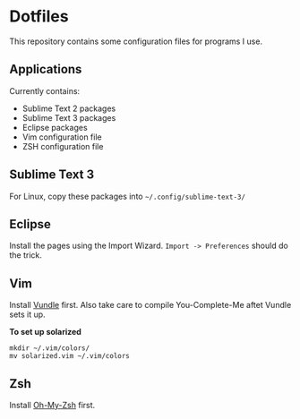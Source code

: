 Dotfiles
================================

This repository contains some configuration files for programs I use.

Applications
--------------------------------

Currently contains:
* Sublime Text 2 packages
* Sublime Text 3 packages
* Eclipse packages
* Vim configuration file
* ZSH configuration file

Sublime Text 3
--------------------------------

For Linux, copy these packages into `~/.config/sublime-text-3/`

Eclipse
--------------------------------

Install the pages using the Import Wizard. `Import -> Preferences` should do the trick.

Vim
--------------------------------

Install [Vundle](https://github.com/gmarik/Vundle.vim) first. Also take care to compile You-Complete-Me aftet Vundle sets it up.

**To set up solarized**
```
mkdir ~/.vim/colors/
mv solarized.vim ~/.vim/colors
```


Zsh
--------------------------------

Install [Oh-My-Zsh](https://github.com/robbyrussell/oh-my-zsh) first.
